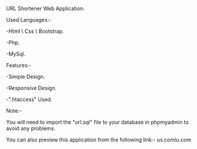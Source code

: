 URL Shortener Web Application.

Used Languages:-

-Html \ Css \ Bootstrap.

-Php.

-MySql.


Features:-

-Simple Design.

-Responsive Design.

-".htaccess" Used.


Note:-

You will need to import the "url.sql" file to your database in phpmyadmin to avoid any problems.

You can also preview this application from the following link:-
us.comlu.com
